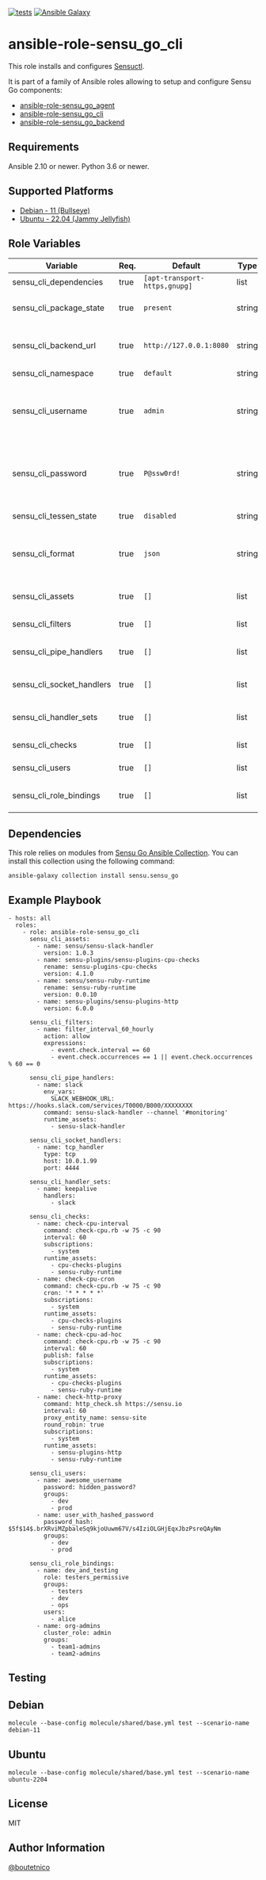 [![tests](https://github.com/boutetnico/ansible-role-sensu_go_cli/workflows/Test%20ansible%20role/badge.svg)](https://github.com/boutetnico/ansible-role-sensu_go_cli/actions?query=workflow%3A%22Test+ansible+role%22)
[![Ansible Galaxy](https://img.shields.io/badge/galaxy-boutetnico.sensu_go_cli-blue.svg)](https://galaxy.ansible.com/boutetnico/sensu_go_cli)

ansible-role-sensu_go_cli
=========================

This role installs and configures [Sensuctl](https://docs.sensu.io/sensu-go/latest/sensuctl/reference/).

It is part of a family of Ansible roles allowing to setup and configure Sensu Go components:

- [ansible-role-sensu_go_agent](https://github.com/boutetnico/ansible-role-sensu_go_agent)
- [ansible-role-sensu_go_cli](https://github.com/boutetnico/ansible-role-sensu_go_cli)
- [ansible-role-sensu_go_backend](https://github.com/boutetnico/ansible-role-sensu_go_backend)

Requirements
------------

Ansible 2.10 or newer.
Python 3.6 or newer.

Supported Platforms
-------------------

- [Debian - 11 (Bullseye)](https://wiki.debian.org/DebianBullseye)
- [Ubuntu - 22.04 (Jammy Jellyfish)](http://releases.ubuntu.com/22.04/)

Role Variables
--------------

| Variable                  | Req. | Default                       | Type   | Comments                                    |
|---------------------------|------|-------------------------------|--------|---------------------------------------------|
| sensu_cli_dependencies    | true | `[apt-transport-https,gnupg]` | list   |                                             |
| sensu_cli_package_state   | true | `present`                     | string | Use  `latest` to upgrade.                   |
| sensu_cli_backend_url     | true | `http://127.0.0.1:8080`       | string | Url to sensu backend API.                   |
| sensu_cli_namespace       | true | `default`                     | string |                                             |
| sensu_cli_username        | true | `admin`                       | string | Should match username set in sensu backend. |
| sensu_cli_password        | true | `P@ssw0rd!`                   | string | Should match password set in sensu backend. |
| sensu_cli_tessen_state    | true | `disabled`                    | string | `enabled` or `disabled`.                    |
| sensu_cli_format          | true | `json`                        | string | One of: tabular, wrapped-json, yaml, json.  |
| sensu_cli_assets          | true | `[]`                          | list   | Assets to install from Bonsai.              |
| sensu_cli_filters         | true | `[]`                          | list   | Configure filters.                          |
| sensu_cli_pipe_handlers   | true | `[]`                          | list   | Configure pipe handlers.                    |
| sensu_cli_socket_handlers | true | `[]`                          | list   | Configure socket handlers.                  |
| sensu_cli_handler_sets    | true | `[]`                          | list   | Configure handler sets.                     |
| sensu_cli_checks          | true | `[]`                          | list   | Configure checks.                           |
| sensu_cli_users           | true | `[]`                          | list   | Configure users.                            |
| sensu_cli_role_bindings   | true | `[]`                          | list   | Configure role bindings.                    |

Dependencies
------------

This role relies on modules from [Sensu Go Ansible Collection](https://sensu.github.io/sensu-go-ansible/installation.html). You can install this collection using the following command:

    ansible-galaxy collection install sensu.sensu_go

Example Playbook
----------------

    - hosts: all
      roles:
        - role: ansible-role-sensu_go_cli
          sensu_cli_assets:
            - name: sensu/sensu-slack-handler
              version: 1.0.3
            - name: sensu-plugins/sensu-plugins-cpu-checks
              rename: sensu-plugins-cpu-checks
              version: 4.1.0
            - name: sensu/sensu-ruby-runtime
              rename: sensu-ruby-runtime
              version: 0.0.10
            - name: sensu-plugins/sensu-plugins-http
              version: 6.0.0

          sensu_cli_filters:
            - name: filter_interval_60_hourly
              action: allow
              expressions:
                - event.check.interval == 60
                - event.check.occurrences == 1 || event.check.occurrences % 60 == 0

          sensu_cli_pipe_handlers:
            - name: slack
              env_vars:
                SLACK_WEBHOOK_URL: https://hooks.slack.com/services/T0000/B000/XXXXXXXX
              command: sensu-slack-handler --channel '#monitoring'
              runtime_assets:
                - sensu-slack-handler

          sensu_cli_socket_handlers:
            - name: tcp_handler
              type: tcp
              host: 10.0.1.99
              port: 4444

          sensu_cli_handler_sets:
            - name: keepalive
              handlers:
                - slack

          sensu_cli_checks:
            - name: check-cpu-interval
              command: check-cpu.rb -w 75 -c 90
              interval: 60
              subscriptions:
                - system
              runtime_assets:
                - cpu-checks-plugins
                - sensu-ruby-runtime
            - name: check-cpu-cron
              command: check-cpu.rb -w 75 -c 90
              cron: '* * * * *'
              subscriptions:
                - system
              runtime_assets:
                - cpu-checks-plugins
                - sensu-ruby-runtime
            - name: check-cpu-ad-hoc
              command: check-cpu.rb -w 75 -c 90
              interval: 60
              publish: false
              subscriptions:
                - system
              runtime_assets:
                - cpu-checks-plugins
                - sensu-ruby-runtime
            - name: check-http-proxy
              command: http_check.sh https://sensu.io
              interval: 60
              proxy_entity_name: sensu-site
              round_robin: true
              subscriptions:
                - system
              runtime_assets:
                - sensu-plugins-http
                - sensu-ruby-runtime

          sensu_cli_users:
            - name: awesome_username
              password: hidden_password?
              groups:
                - dev
                - prod
            - name: user_with_hashed_password
              password_hash: $5f$14$.brXRviMZpbaleSq9kjoUuwm67V/s4IziOLGHjEqxJbzPsreQAyNm
              groups:
                - dev
                - prod

          sensu_cli_role_bindings:
            - name: dev_and_testing
              role: testers_permissive
              groups:
                - testers
                - dev
                - ops
              users:
                - alice
            - name: org-admins
              cluster_role: admin
              groups:
                - team1-admins
                - team2-admins

Testing
-------

## Debian

    molecule --base-config molecule/shared/base.yml test --scenario-name debian-11

## Ubuntu

    molecule --base-config molecule/shared/base.yml test --scenario-name ubuntu-2204

License
-------

MIT

Author Information
------------------

[@boutetnico](https://github.com/boutetnico)
